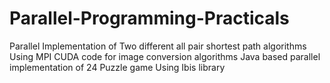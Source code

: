 # Parallel-Programming-Practicals
Parallel Implementation of Two different all pair shortest path algorithms Using MPI 
CUDA code for image conversion algorithms
Java based parallel implementation of 24 Puzzle game Using Ibis library
